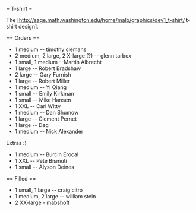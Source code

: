 = T-shirt =

The [http://sage.math.washington.edu/home/malb/graphics/dev1_t-shirt/ t-shirt design].

== Orders ==

 * 1 medium -- timothy clemans
 * 2 medium, 2 large, 2 X-large (?) -- glenn tarbox
 * 1 small, 1 medium --Martin Albrecht
 * 1 large -- Robert Bradshaw
 * 2 large -- Gary Furnish
 * 1 large -- Robert Miller
 * 1 medium -- Yi Qiang 
 * 1 small -- Emily Kirkman
 * 1 small -- Mike Hansen
 * 1 XXL -- Carl Witty
 * 1 medium -- Dan Shumow
 * 1 large -- Clement Pernet
 * 1 large -- Dag
 * 1 medium -- Nick Alexander

Extras :)
 * 1 medium -- Burcin Erocal
 * 1 XXL -- Pete Bismuti
 * 1 small -- Alyson Deines

== Filled ==

 * 1 small, 1 large -- craig citro
 * 1 medium, 2 large -- william stein
 * 2 XX-large - mabshoff
